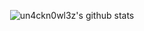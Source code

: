<center>

![un4ckn0wl3z's github stats](https://github-readme-stats.vercel.app/api?username=un4ckn0wl3z&count_private=true&show_icons=true&theme=radical)

</center>
